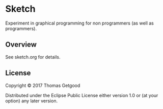 # Sketch

Experiment in graphical programming for non programmers (as well as
programmers).

## Overview

See sketch.org for details.

## License

Copyright © 2017 Thomas Getgood

Distributed under the Eclipse Public License either version 1.0 or (at your
option) any later version.
